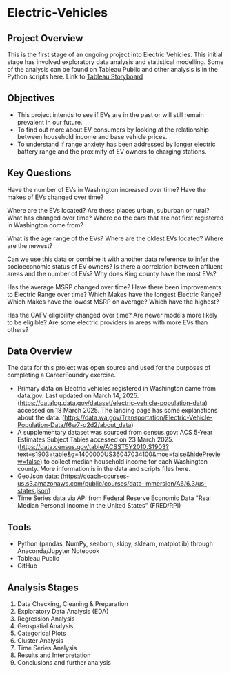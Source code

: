 # Electric-Vehicles
## Project Overview
This is the first stage of an ongoing project into Electric Vehicles. This initial stage has involved exploratory data analysis and statistical modelling. Some of the analysis can be found on Tableau Public and other analysis is in the Python scripts here. 
Link to [Tableau Storyboard](https://www.google.com "Google's Homepage")

## Objectives
* This project intends to see if EVs are in the past or will still remain prevalent in our future. 
* To find out more about EV consumers by looking at the relationship between household income and base vehicle prices.
* To understand if range anxiety has been addressed by longer electric battery range and the proximity of EV owners to charging stations. 

## Key Questions

Have the number of EVs in Washington increased over time?
Have the makes of EVs changed over time?

Where are the EVs located? Are these places urban, suburban or rural?
What has changed over time?
Where do the cars that are not first registered in Washington come from?

What is the age range of the EVs?
Where are the oldest EVs located? Where are the newest?

Can we use this data or combine it with another data reference to infer the socioeconomic status of EV owners?
Is there a correlation between affluent areas and the number of EVs?
Why does King county have the most EVs?

Has the average MSRP changed over time? 
Have there been improvements to Electric Range over time?
Which Makes have the longest Electric Range? Which Makes have the lowest MSRP on average? Which have the highest?

Has the CAFV eligibility changed over time? Are newer models more likely to be eligible?
Are some electric providers in areas with more EVs than others?

## Data Overview
The data for this project was open source and used for the purposes of completing a CareerFoundry exercise. 
+ Primary data on Electric vehicles registered in Washington came from data.gov. Last updated on March 14, 2025. (https://catalog.data.gov/dataset/electric-vehicle-population-data) accessed on 18 March 2025.
The landing page has some explanations about the data.
(https://data.wa.gov/Transportation/Electric-Vehicle-Population-Data/f6w7-q2d2/about_data)
+ A supplementary dataset was sourced from census.gov: ACS 5-Year Estimates Subject Tables accessed on 23 March 2025. (https://data.census.gov/table/ACSST5Y2010.S1903?text=s1903+table&g=1400000US36047034100&moe=false&hidePreview=false) to collect median household income for each Washington county. More information is in the data and scripts files here. 
+ GeoJson data: (https://coach-courses-us.s3.amazonaws.com/public/courses/data-immersion/A6/6.3/us-states.json)
+ Time Series data via API from Federal Reserve Economic Data "Real Median Personal Income in the United States" (FRED/RPI)

## Tools
* Python (pandas, NumPy, seaborn, skipy, sklearn, matplotlib) through Anaconda/Jupyter Notebook
* Tableau Public
* GitHub

## Analysis Stages
1. Data Checking, Cleaning & Preparation 
2. Exploratory Data Analysis (EDA) 
3. Regression Analysis 
4. Geospatial Analysis 
5. Categorical Plots
6. Cluster Analysis
7. Time Series Analysis
8. Results and Interpretation 
9. Conclusions and further analysis





